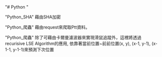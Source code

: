 "# Python "

"Python_SHA"
藉由SHA加密

"Python_爬蟲"
藉由request來爬取Ptt資料。

"Python_爬蟲"
除了可藉由卡爾曼濾波器來實現滑鼠追蹤外，這裡將透過 recurisive LSE Algorithm的應用, 依靠著當前位置~前前位置(x, y), (x-1, y-1), (x-1-1, y-1-1)來預測下次位置
